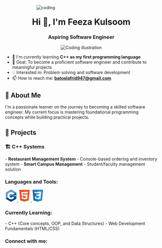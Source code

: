 
  <img align="right" alt="coding" width="400" src="https://i.pinimg.com/originals/d4/81/f3/d481f3c72e283309071f79e01b05c06d.gif" width="400">

  <h1 align="center">Hi 👋, I'm Feeza Kulsoom</h1>
<h3 align="center">Aspiring Software Engineer</h3>

<p align="center">
  <img src="https://img.freepik.com/free-vector/laptop-with-program-code-isometric-icon-software-development-programming-applications-dark-neon_4102879.jpg" alt="Coding illustration" width="400">
</p>

- 🌱 I'm currently learning **C++ as my first programming language**
- 🎯 Goal: To become a proficient software engineer and contribute to meaningful projects
- 💡 Interested in: Problem solving and software development
- 📫 How to reach me: **batoolafrid947@gmail.com**

<h2>🚀 About Me</h2>
I'm a passionate learner on the journey to becoming a skilled software engineer. My current focus is mastering foundational programming concepts while building practical projects.

<h2>💼 Projects</h2>
<h3>🏗️ C++ Systems</h3>
- <strong>Restaurant Management System</strong> - Console-based ordering and inventory system
- <strong>Smart Campus Management</strong> - Student/faculty management solution

<h3 align="left">Languages and Tools:</h3>
<p align="left">
  <a href="https://www.w3schools.com/cpp/" target="_blank" rel="noreferrer">
    <img src="https://raw.githubusercontent.com/devicons/devicon/master/icons/cplusplus/cplusplus-original.svg" alt="cplusplus" width="40" height="40"/>
  </a>
  <a href="https://www.w3schools.com/html/" target="_blank" rel="noreferrer">
    <img src="https://raw.githubusercontent.com/devicons/devicon/master/icons/html5/html5-original.svg" alt="html5" width="40" height="40"/>
  </a>
  <a href="https://www.w3schools.com/css/" target="_blank" rel="noreferrer">
    <img src="https://raw.githubusercontent.com/devicons/devicon/master/icons/css3/css3-original.svg" alt="css3" width="40" height="40"/>
  </a>
</p>

<h3 align="left">Currently Learning:</h3>
- C++ (Core concepts, OOP, and Data Structures)
- Web Development Fundamentals (HTML/CSS)

<h3 align="left">Connect with me:</h3>
<p align="left">
  <!-- Add your social media links here when available -->
  <!-- Example:
  <a href="your-linkedin-url" target="blank">
    <img align="center" src="linkedin-icon.svg" alt="linkedin" height="30" width="40" />
  </a>
  -->
</p>
